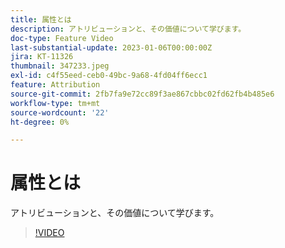 ```yaml
---
title: 属性とは
description: アトリビューションと、その価値について学びます。
doc-type: Feature Video
last-substantial-update: 2023-01-06T00:00:00Z
jira: KT-11326
thumbnail: 347233.jpeg
exl-id: c4f55eed-ceb0-49bc-9a68-4fd04ff6ecc1
feature: Attribution
source-git-commit: 2fb7fa9e72cc89f3ae867cbbc02fd62fb4b485e6
workflow-type: tm+mt
source-wordcount: '22'
ht-degree: 0%

---
```


# 属性とは

アトリビューションと、その価値について学びます。

>[!VIDEO](https://video.tv.adobe.com/v/347233/?quality=12&learn=on)
